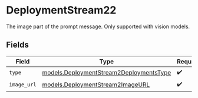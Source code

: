 # DeploymentStream22

The image part of the prompt message. Only supported with vision models.


## Fields

| Field                                                                                    | Type                                                                                     | Required                                                                                 | Description                                                                              |
| ---------------------------------------------------------------------------------------- | ---------------------------------------------------------------------------------------- | ---------------------------------------------------------------------------------------- | ---------------------------------------------------------------------------------------- |
| `type`                                                                                   | [models.DeploymentStream2DeploymentsType](../models/deploymentstream2deploymentstype.md) | :heavy_check_mark:                                                                       | N/A                                                                                      |
| `image_url`                                                                              | [models.DeploymentStream2ImageURL](../models/deploymentstream2imageurl.md)               | :heavy_check_mark:                                                                       | N/A                                                                                      |
